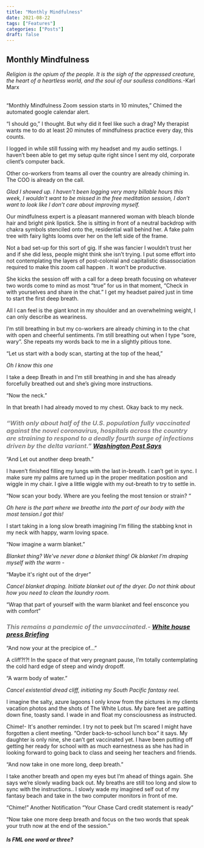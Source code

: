 ```yaml
---
title: "Monthly Mindfulness"
date: 2021-08-22
tags: ["Features"]
categories: ["Posts"]
draft: false
---
```

## Monthly Mindfulness

_Religion is the opium of the people. It is the sigh of the oppressed creature, the heart of a heartless world, and the soul of our soulless conditions._-Karl Marx
<br></br>


“Monthly Mindfulness Zoom session starts in 10 minutes,” Chimed the automated google calendar alert. 

“I should go,” I thought. But why did it feel like such a drag?
My therapist wants me to do at least 20 minutes of mindfulness practice every day, this counts.

I logged in while still fussing with my headset and my audio settings. I haven’t been able to get my setup quite right since I sent my old, corporate client’s  computer back. 

Other co-workers from teams all over the country are already chiming in. The COO is already on the call. 

_Glad I showed up. I haven’t been logging very many billable hours this week, I wouldn’t want to be missed in the free meditation session, I don’t want to look like I don’t care about improving myself._

Our mindfulness expert is a pleasant mannered woman with bleach blonde hair and bright pink lipstick.  She is sitting in front of a neutral backdrop with chakra symbols stenciled onto the,  residential wall behind her. 
A fake palm tree with fairy lights looms over her on the left side of the frame. 

Not a bad set-up for this sort of gig. If she was fancier I wouldn’t trust her and if she did less, people might think she isn’t trying.  I put some effort into not contemplating the layers of post-colonial and capitalistic disassociation required to make this zoom call happen . It won’t be productive. 

She kicks the session off with a call for a deep breath focusing on whatever two words come to mind as most “true” for us in that moment, “Check in with yourselves and share in the chat.” I get my headset paired just in time to start the first deep breath.

All I can feel is the giant knot in my shoulder and an overwhelming weight, I can only describe as weariness. 

I’m still breathing in but my co-workers are already chiming in to the chat with open and cheerful sentiments.  I’m still breathing out when I type “sore, wary”. She repeats my words back to me in a slightly pitious tone. 

“Let us start with a body scan, starting at the top of the head,”

_Oh I know this one_

I take a deep Breath in and I’m still breathing in and she has already forcefully breathed out and she’s giving more instructions.

“Now the neck.” 

In that breath I  had already moved to my chest. Okay back to my neck.

### <span style="color:grey">_“With only about half of the U.S. population fully vaccinated against the novel coronavirus, hospitals across the country are straining to respond to a deadly fourth surge of infections driven by the delta variant.” [Washington Post Says](https://www.washingtonpost.com/health/2021/08/18/covid-hospitals-delta/)</span>_

“And Let out another deep breath.”

I haven’t finished filling my lungs with the last in-breath.  I can’t get in sync. I make sure my palms are turned up in the proper meditation position and wiggle in my chair. I give a little wiggle with my out-breath to try to settle in. 

“Now scan your body. Where are you feeling the most tension or strain? “

_Oh here is the part where we breathe into the part of our body with the most tension.I got this!_

I start taking in a long slow breath imagining I’m filling the stabbing knot in my neck with happy, warm loving  space. 

“Now imagine a warm blanket.”

_Blanket thing? We've never done a blanket thing! Ok blanket I’m draping myself with the warm -_

“Maybe it's right out of the dryer”

_Cancel blanket draping. Initiate blanket out of the dryer. Do not think about how you need to clean the laundry room._

“Wrap that part of yourself with the warm blanket and feel ensconce you with comfort”

### <span style="color:grey">_This remains a pandemic of the unvaccinated.- [White house press Briefing](https://www.whitehouse.gov/briefing-room/press-briefings/2021/08/18/press-briefing-by-white-house-covid-19-response-team-and-public-health-officials-50/)</span>_

“And now your at the precipice of...”

A cliff?!?!
In the space of that very pregnant pause, I’m totally contemplating the cold hard edge of  steep and windy dropoff. 

“A warm body of water.”

_Cancel existential dread cliff, initiating  my  South Pacific fantasy reel._

I imagine the salty, azure lagoons I only know from the pictures in my clients vacation photos and the shots of The White Lotus. My bare feet are patting down fine, toasty sand. I wade in and float my consciousness as instructed. 

Chime!- It's another reminder. I try not to peek but I’m scared I might have forgotten a client meeting.  “Order back-to-school lunch box” it says.  My daughter is only nine, she can’t get vaccinated yet.  I have been putting off getting her ready for school with as much earnestness as she has had in looking forward to going back to class and seeing her teachers and friends.

“And now take in one more long, deep breath.”

I take another breath and open my eyes but I’m ahead of things again. She says we’re slowly wading back out.  My breaths are still too long and slow to sync with the instructions.. I slowly wade my imagined self out of my fantasy beach and take in the two computer monitors in front of me. 

“Chime!” Another Notification “Your Chase Card credit statement is ready”

“Now take one more deep breath and focus on the two words that speak your truth now at the end of the session.”


#### _Is FML one word or three?_










